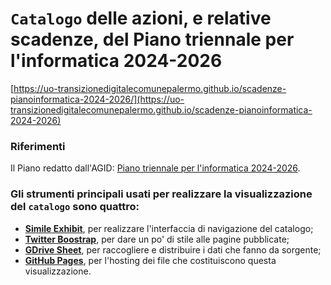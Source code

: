 # `Catalogo` delle azioni, e relative scadenze, del Piano triennale per l'informatica 2024-2026

[https://uo-transizionedigitalecomunepalermo.github.io/scadenze-pianoinformatica-2024-2026/](https://uo-transizionedigitalecomunepalermo.github.io/scadenze-pianoinformatica-2024-2026)

### Riferimenti
Il Piano redatto dall'AGID: [Piano triennale per l'informatica 2024-2026](https://docs.italia.it/italia/piano-triennale-ict/pianotriennale-ict-doc/it/2024-2026/index.html).

### Gli strumenti principali usati per realizzare la visualizzazione del `catalogo` sono quattro:
- [**Simile Exhibit**](http://www.simile-widgets.org/exhibit3/), per realizzare l'interfaccia di navigazione del catalogo;
- [**Twitter Boostrap**](http://getbootstrap.com/), per dare un po' di stile alle pagine pubblicate;
- [**GDrive Sheet**](https://www.google.com/sheets/about/), per raccogliere e distribuire i dati che fanno da sorgente;
- [**GitHub Pages**](https://pages.github.com/), per l'hosting dei file che costituiscono questa visualizzazione.
